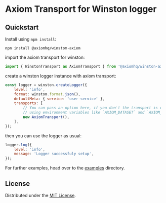 # Axiom Transport for Winston logger

## Quickstart

Install using `npm install`:

```shell
npm install @axiomhq/winstom-axiom
```

import the axiom transport for winston:

```js
import { WinstonTransport as AxiomTransport } from '@axiomhq/winston-axiom';
```

create a winston logger instance with axiom transport:

```js
const logger = winston.createLogger({
    level: 'info',
    format: winston.format.json(),
    defaultMeta: { service: 'user-service' },
    transports: [
        // You can pass an option here, if you don't the transport is configured automatically
        // using environment variables like `AXIOM_DATASET` and `AXIOM_TOKEN`
        new AxiomTransport(),
    ],
});
```

then you can use the logger as usual:

```js
logger.log({
    level: 'info',
    message: 'Logger successfuly setup',
});
```

For further examples, head over to the [examples](../../examples) directory.

## License

Distributed under the [MIT License](../../LICENSE).
